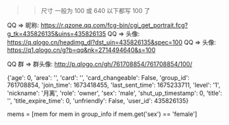 > > 尺寸 一般为 100 或 640 以下都写 100 了

QQ => 昵称: https://r.qzone.qq.com/fcg-bin/cgi_get_portrait.fcg?g_tk=435826135&uins=435826135
QQ => 头像: https://q.qlogo.cn/headimg_dl?dst_uin=435826135&spec=100
QQ => 头像: https://q1.qlogo.cn/g?b=qq&nk=2714494640&s=100

QQ 群 => 群头像: http://p.qlogo.cn/gh/761708854/761708854/100/

{'age': 0, 'area': '', 'card': '', 'card_changeable': False, 'group_id': 761708854, 'join_time': 1673418455, 'last_sent_time': 1675233711, 'level': '1', 'nickname': '月离', 'role': 'owner', 'sex': 'male', 'shut_up_timestamp': 0, 'title': '', 'title_expire_time': 0, 'unfriendly': False, 'user_id': 435826135}


mems = [mem for mem in group_info if mem.get('sex') == 'female']

